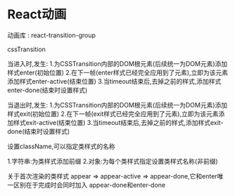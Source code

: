 # React动画

动画库 : react-transition-group

cssTransition

当进入时,发生:
1.为CSSTransition内部的DOM根元素(后续统一为DOM元素)添加样式enter(初始位置)
2.在下一帧(enter样式已经完全应用到了元素),立即为该元素添加样式enter-active(结束位置)
3.当timeout结束后,去掉之前的样式,添加样式enter-done(结束时设置样式)


当退出时,发生:
1.为CSSTransition内部的DOM根元素(后续统一为DOM元素)添加样式exit(初始位置)
2.在下一帧(exit样式已经完全应用到了元素),立即为该元素添加样式exit-active(结束位置)
3.当timeout结束后,去掉之前的样式,添加样式exit-done(结束时设置样式)

设置className,可以指定类样式的名称

1.字符串:为类样式添加前缀
2.对象:为每个类样式指定设置类样式名称(非前缀)

关于首次渲染的类样式 appear => appear-active => appear-done,它和enter唯一区别在于完成时会同时加入
appear-done和enter-done
